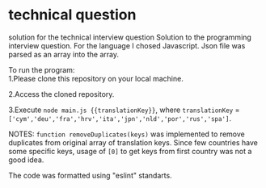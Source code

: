 # technical question
 solution for the technical interview question
Solution to the programming interview question. For the language I chosed Javascript. Json file was parsed as an array into the array.

To run the program:  
1.Please clone this repository on your local machine.

2.Access the cloned repository.

3.Execute `node main.js {{translationKey}}`, where `translationKey` = `['cym','deu','fra','hrv','ita','jpn','nld','por','rus','spa']`. 

NOTES:
`function removeDuplicates(keys)` was implemented to remove duplicates from original array of translation keys. Since few countries have some specific keys, usage of `[0]` to get keys from first country was not a good idea. 

The code was formatted using "eslint" standarts. 
